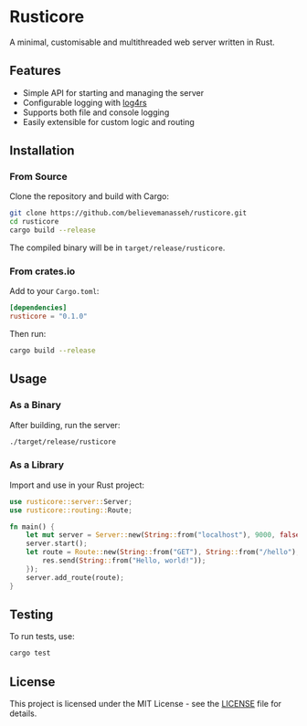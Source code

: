 # Rusticore

A minimal, customisable and multithreaded web server written in Rust.

## Features

- Simple API for starting and managing the server
- Configurable logging with [log4rs](https://crates.io/crates/log4rs)
- Supports both file and console logging
- Easily extensible for custom logic and routing

## Installation

### From Source

Clone the repository and build with Cargo:

```sh
git clone https://github.com/believemanasseh/rusticore.git
cd rusticore
cargo build --release
```

The compiled binary will be in `target/release/rusticore`.

### From crates.io

Add to your `Cargo.toml`:

```toml
[dependencies]
rusticore = "0.1.0"
```

Then run:

```sh
cargo build --release
```

## Usage

### As a Binary

After building, run the server:

```sh
./target/release/rusticore
```

### As a Library

Import and use in your Rust project:

```rust
use rusticore::server::Server;
use rusticore::routing::Route;

fn main() {
    let mut server = Server::new(String::from("localhost"), 9000, false, None);
    server.start();
    let route = Route::new(String::from("GET"), String::from("/hello"), |req, res| {
        res.send(String::from("Hello, world!"));
    });
    server.add_route(route);
}
```

## Testing

To run tests, use:

```sh
cargo test
```

## License

This project is licensed under the MIT License - see the [LICENSE](LICENSE) file for details.
